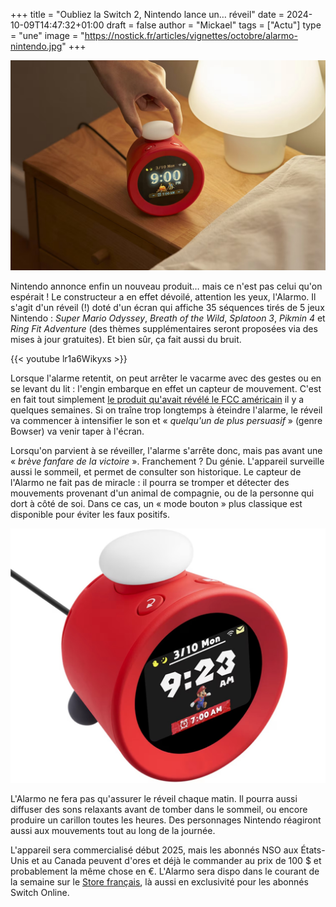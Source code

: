 +++
title = "Oubliez la Switch 2, Nintendo lance un… réveil"
date = 2024-10-09T14:47:32+01:00
draft = false
author = "Mickael"
tags = ["Actu"]
type = "une"
image = "https://nostick.fr/articles/vignettes/octobre/alarmo-nintendo.jpg"
+++

![Nintendo Alarmo](alarmo-nintendo.jpg "J'avoue, j'ai acheté.")

Nintendo annonce enfin un nouveau produit… mais ce n'est pas celui qu'on espérait ! Le constructeur a en effet dévoilé, attention les yeux, l'Alarmo. Il s'agit d'un réveil (!) doté d'un écran qui affiche 35 séquences tirés de 5 jeux Nintendo : *Super Mario Odyssey*, *Breath of the Wild*, *Splatoon 3*, *Pikmin 4* et *Ring Fit Adventure* (des thèmes supplémentaires seront proposées via des mises à jour gratuites). Et bien sûr, ça fait aussi du bruit.

{{< youtube lr1a6Wikyxs >}} 

Lorsque l'alarme retentit, on peut arrêter le vacarme avec des gestes ou en se levant du lit : l'engin embarque en effet un capteur de mouvement. C'est en fait tout simplement [le produit qu'avait révélé le FCC américain](https://nostick.fr/articles/2024/septembre/2309-nintendo-appareil-mystere-switch-2/) il y a quelques semaines. Si on traîne trop longtemps à éteindre l'alarme, le réveil va commencer à intensifier le son et « *quelqu'un de plus persuasif* » (genre Bowser) va venir taper à l'écran.

Lorsqu'on parvient à se réveiller, l'alarme s'arrête donc, mais pas avant une « *brève fanfare de la victoire* ». Franchement ? Du génie. L'appareil surveille aussi le sommeil, et permet de consulter son historique. Le capteur de l'Alarmo ne fait pas de miracle : il pourra se tromper et détecter des mouvements provenant d'un animal de compagnie, ou de la personne qui dort à côté de soi. Dans ce cas, un « mode bouton » plus classique est disponible pour éviter les faux positifs.

![Nintendo Alarmo](alarmo-nintendo-2.jpg "")

L'Alarmo ne fera pas qu'assurer le réveil chaque matin. Il pourra aussi diffuser des sons relaxants avant de tomber dans le sommeil, ou encore produire un carillon toutes les heures. Des personnages Nintendo réagiront aussi aux mouvements tout au long de la journée.

L'appareil sera commercialisé début 2025, mais les abonnés NSO aux États-Unis et au Canada peuvent d'ores et déjà le commander au prix de 100 $ et probablement la même chose en €. L'Alarmo sera dispo dans le courant de la semaine sur le [Store français](https://www.nintendo.com/fr-fr/Hardware/Le-reveil-musical-de-Nintendo-Alarmo/Le-reveil-musical-de-Nintendo-Alarmo-2670177.html), là aussi en exclusivité pour les abonnés Switch Online.
